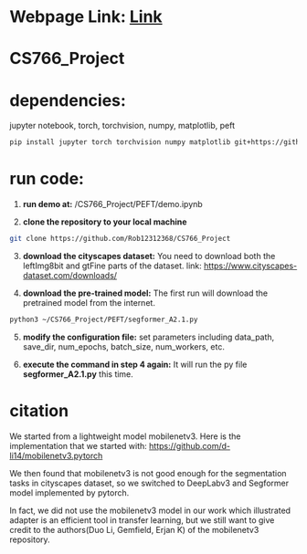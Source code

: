 # Webpage Link: [Link](https://rob12312368.wixsite.com/transferlearning)
# CS766_Project 
# dependencies:
jupyter notebook, torch, torchvision, numpy, matplotlib, peft
```bash
pip install jupyter torch torchvision numpy matplotlib git+https://github.com/huggingface/peft
```

# run code:
1. **run demo at:**
/CS766_Project/PEFT/demo.ipynb

2. **clone the repository to your local machine**
```bash
git clone https://github.com/Rob12312368/CS766_Project
```

3. **download the cityscapes dataset:**
You need to download both the leftImg8bit and gtFine parts of the dataset.
link: https://www.cityscapes-dataset.com/downloads/

4. **download the pre-trained model:** 
The first run will download the pretrained model from the internet.
```bash
python3 ~/CS766_Project/PEFT/segformer_A2.1.py
```

5. **modify the configuration file:**
set parameters including data_path, save_dir, num_epochs, batch_size, num_workers, etc.

6. **execute the command in step 4 again:**
It will run the py file **segformer_A2.1.py** this time.

# citation
We started from a lightweight model mobilenetv3. Here is the implementation that we started with: https://github.com/d-li14/mobilenetv3.pytorch

We then found that mobilenetv3 is not good enough for the segmentation tasks in cityscapes dataset, so we switched to DeepLabv3 and Segformer model implemented by pytorch.

In fact, we did not use the mobilenetv3 model in our work which illustrated adapter is an efficient tool in transfer learning, but we still want to give credit to the authors(Duo Li, Gemfield, Erjan K) of the mobilenetv3 repository.
 